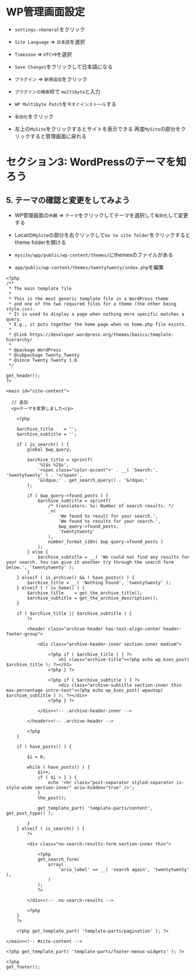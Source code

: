 # WP管理画面設定

+ `settings->General`をクリック<br>

+ `Site Language` => `日本語`を選択<br>

+ `Timezone` => `UTC+9`を選択<br>

+ `Save Changes`をクリックして日本語になる<br>

+ `プラグイン` => `新規追加`をクリック<br>

+ `プラグインの検索`枠で `multibyte`と入力<br>

+ `WP Multibyte Patch`を`今すぐインストール`する<br>

+ `有効化`をクリック<br>

+ 左上の`MySite`をクリックするとサイトを表示できる 再度`MySite`の部分をクリックすると管理画面に戻れる<br>

# セクション3: WordPressのテーマを知ろう

## 5. テーマの確認と変更をしてみよう

+ WP管理画面の`外観` => `テーマ`をクリックしてテーマを選択して`有効化`して変更する<br>

+ Localの`MySite`の部分を右クリックして`Go to site folder`をクリックすると theme folderを開ける<br>

+ `mysite/app/public/wp-content/themes/`にthemesのファイルがある<br>

+ `app/public/wp-content/themes/twentytwenty/index.php`を編集<br>

```php:index.php
<?php
/**
 * The main template file
 *
 * This is the most generic template file in a WordPress theme
 * and one of the two required files for a theme (the other being style.css).
 * It is used to display a page when nothing more specific matches a query.
 * E.g., it puts together the home page when no home.php file exists.
 *
 * @link https://developer.wordpress.org/themes/basics/template-hierarchy/
 *
 * @package WordPress
 * @subpackage Twenty_Twenty
 * @since Twenty Twenty 1.0
 */

get_header();
?>

<main id="site-content">

  // 追加
  <p>テーマを変更しました</p>

	<?php

	$archive_title    = '';
	$archive_subtitle = '';

	if ( is_search() ) {
		global $wp_query;

		$archive_title = sprintf(
			'%1$s %2$s',
			'<span class="color-accent">' . __( 'Search:', 'twentytwenty' ) . '</span>',
			'&ldquo;' . get_search_query() . '&rdquo;'
		);

		if ( $wp_query->found_posts ) {
			$archive_subtitle = sprintf(
				/* translators: %s: Number of search results. */
				_n(
					'We found %s result for your search.',
					'We found %s results for your search.',
					$wp_query->found_posts,
					'twentytwenty'
				),
				number_format_i18n( $wp_query->found_posts )
			);
		} else {
			$archive_subtitle = __( 'We could not find any results for your search. You can give it another try through the search form below.', 'twentytwenty' );
		}
	} elseif ( is_archive() && ! have_posts() ) {
		$archive_title = __( 'Nothing Found', 'twentytwenty' );
	} elseif ( ! is_home() ) {
		$archive_title    = get_the_archive_title();
		$archive_subtitle = get_the_archive_description();
	}

	if ( $archive_title || $archive_subtitle ) {
		?>

		<header class="archive-header has-text-align-center header-footer-group">

			<div class="archive-header-inner section-inner medium">

				<?php if ( $archive_title ) { ?>
					<h1 class="archive-title"><?php echo wp_kses_post( $archive_title ); ?></h1>
				<?php } ?>

				<?php if ( $archive_subtitle ) { ?>
					<div class="archive-subtitle section-inner thin max-percentage intro-text"><?php echo wp_kses_post( wpautop( $archive_subtitle ) ); ?></div>
				<?php } ?>

			</div><!-- .archive-header-inner -->

		</header><!-- .archive-header -->

		<?php
	}

	if ( have_posts() ) {

		$i = 0;

		while ( have_posts() ) {
			$i++;
			if ( $i > 1 ) {
				echo '<hr class="post-separator styled-separator is-style-wide section-inner" aria-hidden="true" />';
			}
			the_post();

			get_template_part( 'template-parts/content', get_post_type() );

		}
	} elseif ( is_search() ) {
		?>

		<div class="no-search-results-form section-inner thin">

			<?php
			get_search_form(
				array(
					'aria_label' => __( 'search again', 'twentytwenty' ),
				)
			);
			?>

		</div><!-- .no-search-results -->

		<?php
	}
	?>

	<?php get_template_part( 'template-parts/pagination' ); ?>

</main><!-- #site-content -->

<?php get_template_part( 'template-parts/footer-menus-widgets' ); ?>

<?php
get_footer();
```
